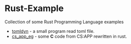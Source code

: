# Rust-Example
Collection of some Rust Programming Language examples

- [tomldyn](./tomldyn) - a small program read toml file.
- [cs_app_eg](./cs_app_eg) - some __C__ code from CS:APP rewritten in rust.